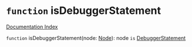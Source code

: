 # `function` isDebuggerStatement

[Documentation Index](../README.md)

`function` isDebuggerStatement(node: [Node](../interface.Node/README.md)): node `is` [DebuggerStatement](../interface.DebuggerStatement/README.md)